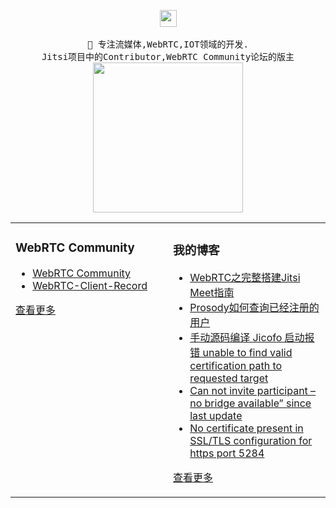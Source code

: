  
<p align="center">
  <img src="https://user-images.githubusercontent.com/5679180/79618120-0daffb80-80be-11ea-819e-d2b0fa904d07.gif" width="27px">
  <br><br>
  <samp>
      👋 专注流媒体,WebRTC,IOT领域的开发.
    <br>Jitsi项目中的Contributor,WebRTC Community论坛的版主<br>
    <img src="https://i.imgur.com/kdKhgx6.gif" width="240px" align="center">
 </samp>
</p>
<table><tr>
<td valign="top" width="50%">

### WebRTC Community
- [WebRTC Community](https://webrtcsample.ink/)	
- [WebRTC-Client-Record](https://github.com/daxiondi/WebRTC-Client-Record)

   
[查看更多](https://github.com/daxiondi/)	 
	
</td>
<td valign="top" width="50%">

### 我的博客
- [WebRTC之完整搭建Jitsi Meet指南](https://blog.csdn.net/qq_28880087/article/details/107026023)
- [Prosody如何查询已经注册的用户](https://blog.csdn.net/qq_28880087/article/details/107875549)
- [手动源码编译 Jicofo 启动报错 unable to find valid certification path to requested target](https://blog.csdn.net/qq_28880087/article/details/107875525)
- [Can not invite participant – no bridge available” since last update](https://blog.csdn.net/qq_28880087/article/details/107875503)
- [No certificate present in SSL/TLS configuration for https port 5284](https://blog.csdn.net/qq_28880087/article/details/107875459)

[查看更多](https://blog.csdn.net/qq_28880087/)

</td>
</tr></table>
